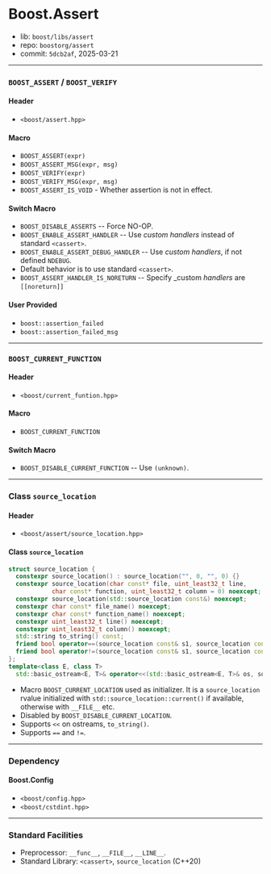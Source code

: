 # Boost.Assert

* lib: `boost/libs/assert`
* repo: `boostorg/assert`
* commit: `5dcb2af`, 2025-03-21

------
### `BOOST_ASSERT` / `BOOST_VERIFY`

#### Header

* `<boost/assert.hpp>`

#### Macro

* `BOOST_ASSERT(expr)`
* `BOOST_ASSERT_MSG(expr, msg)`
* `BOOST_VERIFY(expr)`
* `BOOST_VERIFY_MSG(expr, msg)`
* `BOOST_ASSERT_IS_VOID` - Whether assertion is not in effect.

#### Switch Macro

* `BOOST_DISABLE_ASSERTS` -- Force NO-OP.
* `BOOST_ENABLE_ASSERT_HANDLER` -- Use _custom handlers_ instead of standard `<cassert>`.
* `BOOST_ENABLE_ASSERT_DEBUG_HANDLER` -- Use _custom handlers_, if not defined `NDEBUG`.
* Default behavior is to use standard `<cassert>`.
* `BOOST_ASSERT_HANDLER_IS_NORETURN` -- Specify _custom _handlers_ are `[[noreturn]]`

#### User Provided

* `boost::assertion_failed`
* `boost::assertion_failed_msg`

------
### `BOOST_CURRENT_FUNCTION`

#### Header

* `<boost/current_funtion.hpp>`

#### Macro

* `BOOST_CURRENT_FUNCTION`

#### Switch Macro

* `BOOST_DISABLE_CURRENT_FUNCTION` -- Use `(unknown)`.

------
### Class `source_location`

#### Header

* `<boost/assert/source_location.hpp>`

#### Class `source_location`

```c++
struct source_location {
  constexpr source_location() : source_location("", 0, "", 0) {}
  constexpr source_location(char const* file, uint_least32_t line,
            char const* function, uint_least32_t column = 0) noexcept;
  constexpr source_location(std::source_location const&) noexcept;
  constexpr char const* file_name() noexcept;
  constexpr char const* function_name() noexcept;
  constexpr uint_least32_t line() noexcept;
  constexpr uint_least32_t column() noexcept;
  std::string to_string() const;
  friend bool operator==(source_location const& s1, source_location const& s2) noexcept;
  friend bool operator!=(source_location const& s1, source_location const& s2) noexcept;
};
template<class E, class T>
  std::basic_ostream<E, T>& operator<<(std::basic_ostream<E, T>& os, source_location const& loc);
```

* Macro `BOOST_CURRENT_LOCATION` used as initializer.
  It is a `source_location` rvalue initialized with `std::source_location::current()` if available, otherwise with `__FILE__` etc.
* Disabled by `BOOST_DISABLE_CURRENT_LOCATION`.
* Supports `<<` on ostreams, `to_string()`.
* Supports `==` and `!=`.

------
### Dependency

#### Boost.Config

* `<boost/config.hpp>`
* `<boost/cstdint.hpp>`

------
### Standard Facilities

* Preprocessor: `__func__`, `__FILE__`, `__LINE__`.
* Standard Library: `<cassert>`, `source_location` (C++20)
